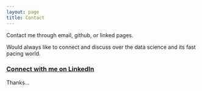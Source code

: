 ```yaml
---
layout: page
title: Contact
---
```


Contact me through email, github, or linked pages. 

Would always like to connect and discuss over the data science and its fast pacing world.

### <a href="www.linkedin.com/in/yamini4rawat" target="_blank">Connect with me on LinkedIn</a> 
 
Thanks...
